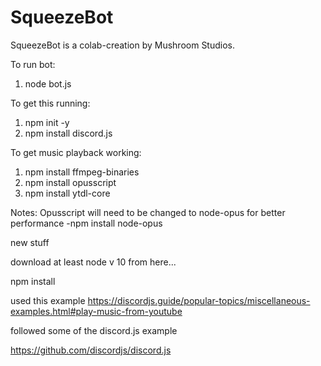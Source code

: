 # SqueezeBot
SqueezeBot is a colab-creation by Mushroom Studios.

To run bot:
1. node bot.js

To get this running:
1. npm init -y
2. npm install discord.js

To get music playback working:
1. npm install ffmpeg-binaries
2. npm install opusscript
3. npm install ytdl-core

Notes:
Opusscript will need to be changed to node-opus for better performance
-npm install node-opus






new stuff

download at least node v 10 from here...

npm install

used this example https://discordjs.guide/popular-topics/miscellaneous-examples.html#play-music-from-youtube

followed some of the discord.js example

https://github.com/discordjs/discord.js
